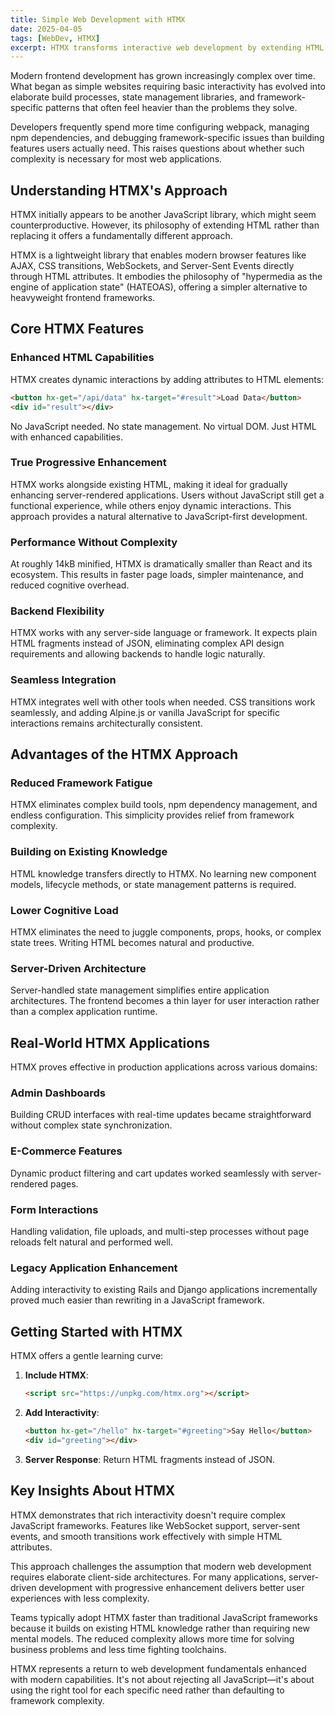 ```yaml
---
title: Simple Web Development with HTMX
date: 2025-04-05
tags: [WebDev, HTMX]
excerpt: HTMX transforms interactive web development by extending HTML's capabilities rather than requiring complex JavaScript frameworks.
---
```


Modern frontend development has grown increasingly complex over time. What began as simple websites requiring basic interactivity has evolved into elaborate build processes, state management libraries, and framework-specific patterns that often feel heavier than the problems they solve.

Developers frequently spend more time configuring webpack, managing npm dependencies, and debugging framework-specific issues than building features users actually need. This raises questions about whether such complexity is necessary for most web applications.

## Understanding HTMX's Approach

HTMX initially appears to be another JavaScript library, which might seem counterproductive. However, its philosophy of extending HTML rather than replacing it offers a fundamentally different approach.

HTMX is a lightweight library that enables modern browser features like AJAX, CSS transitions, WebSockets, and Server-Sent Events directly through HTML attributes. It embodies the philosophy of "hypermedia as the engine of application state" (HATEOAS), offering a simpler alternative to heavyweight frontend frameworks.

## Core HTMX Features

### Enhanced HTML Capabilities

HTMX creates dynamic interactions by adding attributes to HTML elements:

```html
<button hx-get="/api/data" hx-target="#result">Load Data</button>
<div id="result"></div>
```

No JavaScript needed. No state management. No virtual DOM. Just HTML with enhanced capabilities.

### True Progressive Enhancement

HTMX works alongside existing HTML, making it ideal for gradually enhancing server-rendered applications. Users without JavaScript still get a functional experience, while others enjoy dynamic interactions. This approach provides a natural alternative to JavaScript-first development.

### Performance Without Complexity

At roughly 14kB minified, HTMX is dramatically smaller than React and its ecosystem. This results in faster page loads, simpler maintenance, and reduced cognitive overhead.

### Backend Flexibility

HTMX works with any server-side language or framework. It expects plain HTML fragments instead of JSON, eliminating complex API design requirements and allowing backends to handle logic naturally.

### Seamless Integration

HTMX integrates well with other tools when needed. CSS transitions work seamlessly, and adding Alpine.js or vanilla JavaScript for specific interactions remains architecturally consistent.

## Advantages of the HTMX Approach

### Reduced Framework Fatigue

HTMX eliminates complex build tools, npm dependency management, and endless configuration. This simplicity provides relief from framework complexity.

### Building on Existing Knowledge

HTML knowledge transfers directly to HTMX. No learning new component models, lifecycle methods, or state management patterns is required.

### Lower Cognitive Load

HTMX eliminates the need to juggle components, props, hooks, or complex state trees. Writing HTML becomes natural and productive.

### Server-Driven Architecture

Server-handled state management simplifies entire application architectures. The frontend becomes a thin layer for user interaction rather than a complex application runtime.

## Real-World HTMX Applications

HTMX proves effective in production applications across various domains:

### Admin Dashboards
Building CRUD interfaces with real-time updates became straightforward without complex state synchronization.

### E-Commerce Features
Dynamic product filtering and cart updates worked seamlessly with server-rendered pages.

### Form Interactions
Handling validation, file uploads, and multi-step processes without page reloads felt natural and performed well.

### Legacy Application Enhancement
Adding interactivity to existing Rails and Django applications incrementally proved much easier than rewriting in a JavaScript framework.

## Getting Started with HTMX

HTMX offers a gentle learning curve:

1. **Include HTMX**:
   ```html
   <script src="https://unpkg.com/htmx.org"></script>
   ```

2. **Add Interactivity**:
   ```html
   <button hx-get="/hello" hx-target="#greeting">Say Hello</button>
   <div id="greeting"></div>
   ```

3. **Server Response**: Return HTML fragments instead of JSON.

## Key Insights About HTMX

HTMX demonstrates that rich interactivity doesn't require complex JavaScript frameworks. Features like WebSocket support, server-sent events, and smooth transitions work effectively with simple HTML attributes.

This approach challenges the assumption that modern web development requires elaborate client-side architectures. For many applications, server-driven development with progressive enhancement delivers better user experiences with less complexity.

Teams typically adopt HTMX faster than traditional JavaScript frameworks because it builds on existing HTML knowledge rather than requiring new mental models. The reduced complexity allows more time for solving business problems and less time fighting toolchains.

HTMX represents a return to web development fundamentals enhanced with modern capabilities. It's not about rejecting all JavaScript—it's about using the right tool for each specific need rather than defaulting to framework complexity.